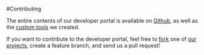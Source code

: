#Contributing

The entire contents of our developer portal is available on [Github](https://github.com/joomlatools/developer.joomlatools.com), as well as the [custom tools](https://github.com/joomlatools/) we created.

If you want to contribute to the developer portal, feel free to [fork](https://help.github.com/articles/fork-a-repo) one of [our projects](https://github.com/joomlatools/), create a feature branch, and send us a pull request!
